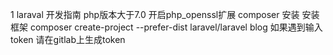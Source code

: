 1 laraval 开发指南 
php版本大于7.0 开启php_openssl扩展
composer 安装 安装框架 composer create-project --prefer-dist laravel/laravel blog
如果遇到输入token 请在gitlab上生成token
